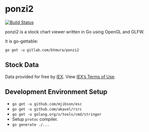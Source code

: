 # ponzi2

[![Build Status](https://travis-ci.org/btmura/ponzi2.svg?branch=master)](https://travis-ci.org/btmura/ponzi2)

ponzi2 is a stock chart viewer written in Go using OpenGL and GLFW. 

It is go-gettable:

`go get -u gitlab.com/btmura/ponzi2`

## Stock Data

Data provided for free by [IEX](https://iextrading.com/developer). View [IEX’s Terms of Use](https://iextrading.com/api-exhibit-a/).

## Development Environment Setup

* `go get -u github.com/mjibson/esc`
* `go get -u github.com/akavel/rsrc`
* `go get -u golang.org/x/tools/cmd/stringer`
* Setup `protoc` compiler.
* `go generate ./...`

